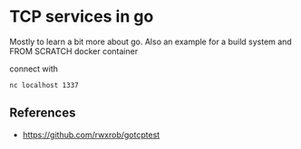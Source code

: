 # TCP services in go 


Mostly to learn a bit more about go. Also an example for a build system and FROM SCRATCH docker container


connect with 
```
nc localhost 1337
```

## References
 - https://github.com/rwxrob/gotcptest
